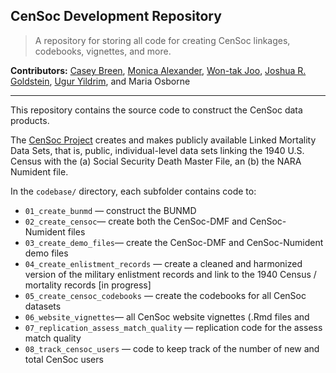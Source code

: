 ## CenSoc Development Repository

> A repository for storing all code for creating CenSoc linkages, codebooks, vignettes, and more. 

__Contributors:__ [Casey Breen](https://caseybreen.com),
[Monica Alexander](https://www.monicaalexander.com/),
[Won-tak Joo](https://1takjoo.github.io/),
[Joshua R. Goldstein](https://vcresearch.berkeley.edu/faculty/joshua-goldstein),
[Ugur Yildrim](https://uguryildirim.org/), and
Maria Osborne

---

This repository contains the source code to construct the CenSoc data products. 

The [CenSoc Project](https://censoc.berkeley.edu/) creates and makes publicly available Linked Mortality Data Sets, that is, public, individual-level data sets linking the 1940 U.S. Census with the (a) Social Security Death Master File, an (b) the NARA Numident file.

In the `codebase/` directory, each subfolder contains code to: 

- `01_create_bunmd` — construct the BUNMD 
- `02_create_censoc`— create both the CenSoc-DMF and CenSoc-Numident files  
- `03_create_demo_files`— create the CenSoc-DMF and CenSoc-Numident demo files 
- `04_create_enlistment_records` — create a cleaned and harmonized version of the military enlistment records and link to the 1940 Census / mortality records [in progress]
- `05_create_censoc_codebooks` — create the codebooks for all CenSoc datasets 
- `06_website_vignettes`— all CenSoc website vignettes (.Rmd files and 
- `07_replication_assess_match_quality` — replication code for the assess match quality 
- `08_track_censoc_users` — code to keep track of the number of new and total CenSoc users 


